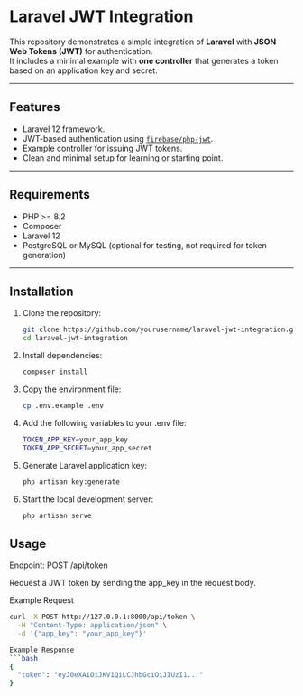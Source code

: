 # Laravel JWT Integration

This repository demonstrates a simple integration of **Laravel** with **JSON Web Tokens (JWT)** for authentication.  
It includes a minimal example with **one controller** that generates a token based on an application key and secret.

---

## Features
- Laravel 12 framework.
- JWT-based authentication using [`firebase/php-jwt`](https://github.com/firebase/php-jwt).
- Example controller for issuing JWT tokens.
- Clean and minimal setup for learning or starting point.

---

## Requirements
- PHP >= 8.2
- Composer
- Laravel 12
- PostgreSQL or MySQL (optional for testing, not required for token generation)

---

## Installation
1. Clone the repository:
   ```bash
   git clone https://github.com/yourusername/laravel-jwt-integration.git
   cd laravel-jwt-integration

2. Install dependencies:
   ```bash
   composer install

3. Copy the environment file:
   ```bash
   cp .env.example .env
   
4. Add the following variables to your .env file:
   ```bash
   TOKEN_APP_KEY=your_app_key
   TOKEN_APP_SECRET=your_app_secret
   
5. Generate Laravel application key:
   ```bash
   php artisan key:generate

6. Start the local development server:
   ```bash
   php artisan serve

## Usage
Endpoint: POST /api/token

Request a JWT token by sending the app_key in the request body.

Example Request
```bash
curl -X POST http://127.0.0.1:8000/api/token \
  -H "Content-Type: application/json" \
  -d '{"app_key": "your_app_key"}'

Example Response
```bash
{
  "token": "eyJ0eXAiOiJKV1QiLCJhbGciOiJIUzI1..."
}


